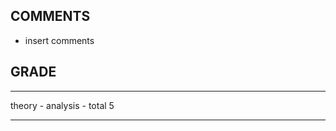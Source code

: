 ## COMMENTS

- insert comments

## GRADE

----        ----
theory         -
analysis       -
total           5
----        ----
